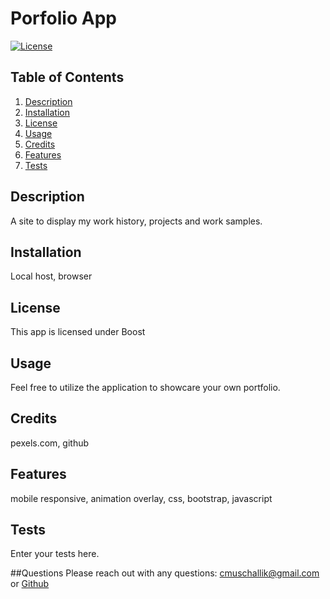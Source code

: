 # Porfolio App
[![License](https://img.shields.io/badge/License-Boost_1.0-lightblue.svg)](https://www.boost.org/LICENSE_1_0.txt)
## Table of Contents
  1. [Description](#description)
  2. [Installation](#installation)
  3. [License](#license)
  4. [Usage](#usage)
  5. [Credits](#credits)
  6. [Features](#features)
  7. [Tests](#tests)

## Description
A site to display my work history, projects and work samples.

## Installation
Local host, browser

## License
This app is licensed under Boost

## Usage
Feel free to utilize the application to showcare your own portfolio.

## Credits
pexels.com, github

## Features
mobile responsive, animation overlay, css, bootstrap, javascript

## Tests
Enter your tests here.

##Questions
Please reach out with any questions:  cmuschallik@gmail.com or [Github](https://github.com/cheryl-petra)
